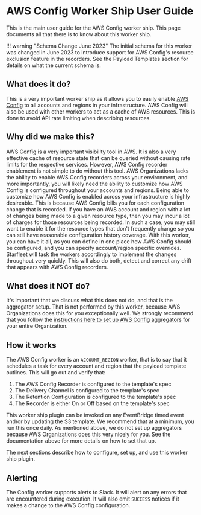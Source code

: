 # AWS Config Worker Ship User Guide
This is the main user guide for the AWS Config worker ship. This page documents all that there is to know about this worker ship.

!!! warning "Schema Change June 2023"
    The initial schema for this worker was changed in June 2023 to introduce support for AWS Config's resource
    exclusion feature in the recorders. See the Payload Templates section for details on what the current schema is.

## What does it do?
This is a very important worker ship as it allows you to easily enable [AWS Config](https://aws.amazon.com/config/) to all accounts and regions in your infrastructure. AWS Config will also be used with other workers to act as a cache of AWS resources. This is done to avoid API rate limiting when describing resources.

## Why did we make this?
AWS Config is a very important visibility tool in AWS. It is also a very effective cache of resource state that can be queried without causing rate limits for the respective services. However, AWS Config recorder enablement is not simple to do without this tool. AWS Organizations lacks the ability to enable AWS Config recorders across your environment, and more importantly, you will likely need the ability to customize how AWS Config is configured throughout your accounts and regions.
Being able to customize how AWS Config is enabled across your infrastructure is highly desireable. This is because AWS Config bills you for each configuration change that is recorded. If you have an AWS account and region with a lot of changes being made to a given resource type, then you may incur a lot of charges for those resources being recorded. In such a case, you may still want to enable it for the resource types that don't frequently change so you can still have reasonable configuration history coverage.
With this worker, you can have it all, as you can define in one place how AWS Config should be configured, and you can specify account/region specific overrides. Starfleet will task the workers accordingly to implement the changes throughout very quickly. This will also do both, detect and correct any drift that appears with AWS Config recorders.

## What does it NOT do?
It's important that we discuss what this does not do, and that is the aggregator setup. That is not performed by this worker, because AWS Organizations does this for you exceptionally well. We strongly recommend that you follow the [instructions here to set up AWS Config aggregators](https://docs.aws.amazon.com/config/latest/developerguide/set-up-aggregator-cli.html#add-an-aggregator-organization-cli) for your entire Organization.

## How it works
The AWS Config worker is an `ACCOUNT_REGION` worker, that is to say that it schedules a task for every account and region that the payload template outlines. This will go out and verify that:

1. The AWS Config Recorder is configured to the template's spec
1. The Delivery Channel is configured to the template's spec
1. The Retention Configuration is configured to the template's spec
1. The Recorder is either On or Off based on the template's spec

This worker ship plugin can be invoked on any EventBridge timed event and/or by updating the S3 template. We recommend that at a minimum, you run this once daily. As mentioned above, we do not set up aggregators because AWS Organizations does this very nicely for you. See the documentation above for more details on how to set that up.

The next sections describe how to configure, set up, and use this worker ship plugin.

## Alerting
The Config worker supports alerts to Slack. It will alert on any errors that are encountered during execution. It will also emit `SUCCESS` notices if it makes a change to the AWS Config configuration.
